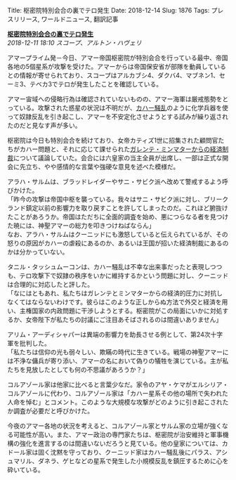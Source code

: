 Title: 枢密院特別会合の裏でテロ発生
Date: 2018-12-14
Slug: 1876
Tags: プレスリリース, ワールドニュース, 翻訳記事

<p class="lead"><strong><a href="https://community.eveonline.com/news/news-channels/world-news/multiple-terrorist-attacks-against-amarr-empire-as-privy-council-meets/">枢密院特別会合の裏でテロ発生</a></strong><br/>
<em>2018-12-11 18:10 スコープ、アルトン・ハヴェリ</em></p>
<p>アマープライム発－今日、アマー帝国枢密院が特別会合を行っている最中、帝国各地の5個星系が攻撃を受けた。アマーからは帝国保安省が部隊を動員しているとの情報が寄せられており、スコープはアルカブシ4、ダクバ4、マブネン1、セーミ3、テベカ3でテロが発生したことを確認している。</p>
<p>アマー宙域への侵略行為は確認されていないものの、アマー海軍は厳戒態勢をとっている。攻撃された惑星の状況は不明だが、<a href="https://community.eveonline.com/news/news-channels/world-news/kahah-casualties-in-the-millions-deathglow-drug-linked-to-attacks-queen-zidarez-injured-but-safe/">カハー騒乱</a>のように化学兵器を使って奴隷反乱を引き起こし、アマーを不安定化させようとする試みが繰り返されたのだと見なす声が多い。</p>
<p>枢密院は今日も特別会合を続けており、女帝カティズ1世に招集された顧問官たちがカハー問題と、それに応じて課せられた<a href="https://community.eveonline.com/news/news-channels/world-news/republic-and-federation-impose-sanctions-on-amarr-empire-for-insufficient-response-to-kahah-massacres/">ガレンテ・ミンマターからの経済制裁</a>について議論していた。会合には六皇家の当主全員が出席し、一部は正式な開会に先立ち、やや感情的な言葉や強硬な意見を述べた模様だ。</p>
<p>アラハ・サルムは、ブラッドレイダーやサニ・サビク派へ改めて警戒するよう呼びかけた。<br/>
「昨今の攻撃は帝国中枢を襲っている。我々はサニ・サビク派に対し、ブリークランド鎮定以前の影響力を取り戻すことを許してしまったのだ。これほど腑抜けたことがあろうか。帝国はただちに全面的調査を始め、悪につらなる者を見つけた暁には、神聖アマーの総力を叩きつけねばならん」<br/>
なお、アラハ・サルムはクーニッドにも激怒していると伝えられているが、その怒りの原因がカハーの虐殺にあるのか、あるいは王国が招いた経済制裁にあるのかは分かっていない。</p>
<p>タニル・タッシュムーコンは、カハー騒乱は不幸な出来事だったと表現しつつも、テロ攻撃下で奴隷の秩序をいかに維持するかという問題に対し、クーニッドは合理的に対応したと評した。<br/>
「なにはともあれ、私たちはガレンテとミンマターからの経済的圧力に対抗しなくてはならないわけです。彼らはこのような正しからぬ方法で外交と経済を用い、主権国家の内政問題に干渉しようとする。枢密院がこの局面にいかに対処するか、女帝陛下が私たちの討議にご注目あそばされるのは間違いありません」</p>
<p>アリム・アーディシャパーは異端の影響力を助長させる例として、第24次十字軍を批判した。<br/>
「私たちは信仰の光も弱々しい、欺瞞の時代に生きている。戦場の神聖アマーには不浄な傭兵が寄り添い、アマーの名において偽りの犠牲を演じている。主が私たちを見放したとしても何の不思議があろうか？」</p>
<p>コルアゾール家は他家に比べると言葉少なだ。家令のアヤ・ケマがエルシリア・コルアゾールに代わり、コルアゾール家は「カハー星系その他の場所で失われた人命を悼む」とコメント。このような大規模な攻撃がどのように引き起こされたか調査が必要だと呼びかけた。</p>
<p>今夜のアマー各地の状況を考えると、コルアゾール家とサルム家の立場が強くなる可能性が高い。また、アマー政治の専門家たちは、枢密院が治安維持と軍事機構の強化を進言するのは間違いないだろうと見ている。他の皇家については、カドール家は固く沈黙を守っており、クーニッド家はカハー騒乱後にパラス、アシュマリル、ダネラ、ゲヒなどの星系で発生した小規模反乱を鎮圧するために心を砕いている。</p>

